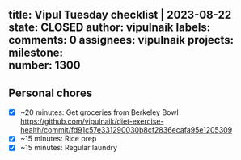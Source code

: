 title:	Vipul Tuesday checklist | 2023-08-22
state:	CLOSED
author:	vipulnaik
labels:	
comments:	0
assignees:	vipulnaik
projects:	
milestone:	
number:	1300
--
## Personal chores

- [x] ~20 minutes: Get groceries from Berkeley Bowl https://github.com/vipulnaik/diet-exercise-health/commit/fd91c57e331290030b8cf2836ecafa95e1205309
- [x] ~15 minutes: Rice prep
- [x] ~15 minutes: Regular laundry
